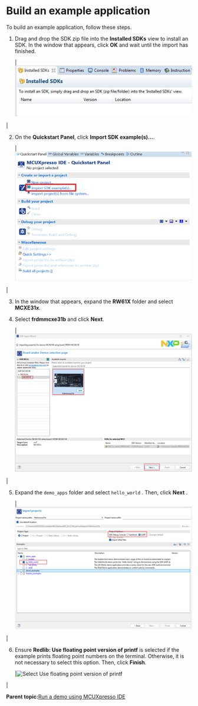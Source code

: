 # Build an example application

To build an example application, follow these steps.

1.  Drag and drop the SDK zip file into the **Installed SDKs** view to install an SDK. In the window that appears, click **OK** and wait until the import has finished.

    |![](../images/install_an_sdk.png "Install an SDK")

|

2.  On the **Quickstart Panel**, click **Import SDK example\(s\)…**.

    |![](../images/import_sdk_example.png "Import an SDK example")

|

3.  In the window that appears, expand the **RW61X** folder and select **MCXE31x**.

4.  Select **frdmmcxe31b** and click **Next**.

    |![](../images/select_frdmmcxe31b.png "Select FRDM-MCXE31B board")

|

5.  Expand the `demo_apps` folder and select `hello_world` . Then, click **Next** .

    |![](../images/mcux_select_hello_world.png "Select hello_world")

|

6.  Ensure **Redlib: Use floating point version of printf** is selected if the example prints floating point numbers on the terminal. Otherwise, it is not necessary to select this option. Then, click **Finish**.

    |![](../images/select_use_floating_point_version_printf_mimxrt600.jpg "Select Use floating point version of
												printf")

|


**Parent topic:**[Run a demo using MCUXpresso IDE](../topics/run_a_demo_using_mcuxpresso_ide.md)


